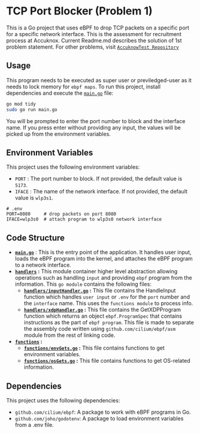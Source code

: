 # TCP Port Blocker (Problem 1)

This is a Go project that uses eBPF to drop TCP packets on a specific port for a specific network interface. This is the assessment for recruitment process at Accuknox. Current Readme.md describes the solution of 1st problem statement. For other problems, visit [`AccuknowTest Repository`](https://github.com/SRV332003/AccuknoxTest "All Problems")

## Usage
This program needs to be executed as super user or previledged-user as it needs to lock memory for `ebpf maps`.
To run this project, install dependencies and execute the [`main.go`](https://github.com/SRV332003/XDP_eBPF/blob/main/main.go "main.go") file:

```bash
go mod tidy
sudo go run main.go
```

You will be prompted to enter the port number to block and the interface name. If you press enter without providing any input, the values will be picked up from the environment variables.

## Environment Variables
This project uses the following environment variables:

- `PORT` : The port number to block. If not provided, the default value is `5173`.
- `IFACE` : The name of the network interface. If not provided, the default value is `wlp3s1`.

```env
# .env
PORT=8080     # drop packets on port 8080
IFACE=wlp3s0  # attach program to wlp3s0 network interface
 ```
## Code Structure
- **[`main.go`](https://github.com/SRV332003/XDP_eBPF/blob/main/main.go "main.go")** : This is the entry point of the application. It handles user input, loads the eBPF program into the kernel, and attaches the eBPF program to a network interface.
- **[`handlers`](https://github.com/SRV332003/XDP_eBPF/blob/main/handlers/inputHandler.go "handlers module") :** This module container higher level abstraction allowing operations such as handling `input` and providing `ebpf` program from the information. This `go module` contains the following files:
    - **[`handlers/inputHandler.go`](https://github.com/SRV332003/XDP_eBPF/blob/main/handlers/inputHandler.go "handlers/inputHandler.go") :** This file contains the HandleInput function which handles `user input` or `.env` for the `port` number and the `interface` name. This uses the `functions module` to process info.
    - **[`handlers/xdpHandler.go`](https://github.com/SRV332003/XDP_eBPF/blob/main/handlers/xdpHandler.go "handlers/inputHandler.go") :** This file contains the GetXDPProgram function which returns an object `ebpf.ProgramSpec` that contains instructions as the part of `ebpf program`. This file is made to separate the assembly code written using `github.com/cilium/ebpf/asm` module from the rest of linking code.
- **[`functions`](https://github.com/SRV332003/XDP_eBPF/blob/main/functions "functions module") :**
    - **[`functions/envGets.go`](https://github.com/SRV332003/XDP_eBPF/blob/main/functions/envGets.go "functions/envGets.go") :** This file contains functions to get environment variables.
    - **[`functions/osGets.go`](https://github.com/SRV332003/XDP_eBPF/blob/main/functions/osGets.go "functions/envGets.go") :** This file contains functions to get OS-related information.
## Dependencies
This project uses the following dependencies:

- `github.com/cilium/ebpf`: A package to work with eBPF programs in Go.
- `github.com/joho/godotenv`: A package to load environment variables from a .env file.